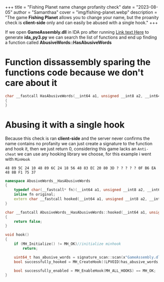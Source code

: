 +++
title = "Fishing Planet name change profanity check"
date = "2023-08-05"
author = "Samanthaa"
cover = "img/fishing-planet.webp"
description = "The game **Fishing Planet** allows you to change your name, but the proanity check is **client-side** only and can easily be abused with a single hook."
+++

If we open **GameAssembly.dll** in IDA pro after running [Link text Here](https://github.com/Perfare/Il2CppDumper) to generate **ida_py3.py** we can search the list of functions and end up finding a function called **AbusiveWords::HasAbusiveWords**

# Function dissassembly sparing the functions code because we don't care about it

```cpp
char __fastcall HasAbusiveWords(__int64 a1, unsigned __int8 a2, __int64 a3, __int64 a4)
{
}
```

# Abusing it with a single hook

Because this check is ran **client-side** and the server never confirms the name contains no profanity we can just create a signature to the function and hook it, then we just return 0, considering this game lacks an `Anti-cheat` we can use any hooking library we choose, for this example i went with `MinHook`

`48 89 5C 24 10 48 89 6C 24 18 56 48 83 EC 20 80 3D ? ? ? ? ? 0F B6 EA 48 8B F1 75 37`

```cpp
namespace AbusiveWords__HasAbusiveWords
{
    typedef char(__fastcall* fn)(__int64 a1, unsigned __int8 a2, __int64 a3, __int64 a4);
    inline fn original;
    extern char __fastcall hooked(__int64 a1, unsigned __int8 a2, __int64 a3, __int64 a4);
}

char __fastcall AbusiveWords__HasAbusiveWords::hooked(__int64 a1, unsigned __int8 a2, __int64 a3, __int64 a4)
{
    return false;
}

void hook()
{
    if (MH_Initialize() != MH_OK)//initialize minhook
        return;

    uint64_t has_abusive_words = signature_scan::scan(x"GameAssembly.dll", "48 89 5C 24 10 48 89 6C 24 18 56 48 83 EC 20 80 3D ? ? ? ? ? 0F B6 EA 48 8B F1 75 37");//scan for the function using the signature we created earlier
    bool successfully_hooked = MH_CreateHook((LPVOID)has_abusive_words, &AbusiveWords__HasAbusiveWords::hooked, reinterpret_cast<LPVOID*>(&AbusiveWords__HasAbusiveWords::original)) == MH_OK;//create the hook and confirm it was created

    bool successfully_enabled = MH_EnableHook(MH_ALL_HOOKS) == MH_OK;
}
```